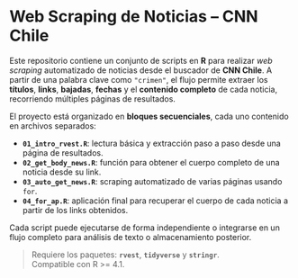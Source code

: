 # Web Scraping de Noticias – CNN Chile

Este repositorio contiene un conjunto de scripts en **R** para realizar *web scraping* automatizado de noticias desde el buscador de **CNN Chile**. A partir de una palabra clave como `"crimen"`, el flujo permite extraer los **títulos**, **links**, **bajadas**, **fechas** y el **contenido completo** de cada noticia, recorriendo múltiples páginas de resultados.

El proyecto está organizado en **bloques secuenciales**, cada uno contenido en archivos separados:

- **`01_intro_rvest.R`**: lectura básica y extracción paso a paso desde una página de resultados.  
- **`02_get_body_news.R`**: función para obtener el cuerpo completo de una noticia desde su link.  
- **`03_auto_get_news.R`**: scraping automatizado de varias páginas usando `for`.  
- **`04_for_ap.R`**: aplicación final para recuperar el cuerpo de cada noticia a partir de los links obtenidos.

Cada script puede ejecutarse de forma independiente o integrarse en un flujo completo para análisis de texto o almacenamiento posterior.

> Requiere los paquetes: **`rvest`**, **`tidyverse`** y **`stringr`**.  
> Compatible con R >= 4.1.
